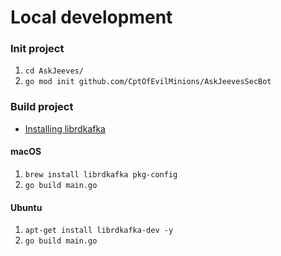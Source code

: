 # Local development

### Init project
1. `cd AskJeeves/`
1. `go mod init github.com/CptOfEvilMinions/AskJeevesSecBot`

### Build project
* [Installing librdkafka](https://github.com/confluentinc/confluent-kafka-go#getting-started)

#### macOS
1. `brew install librdkafka pkg-config`
1. `go build main.go`

#### Ubuntu
1. `apt-get install librdkafka-dev -y`
1. `go build main.go`
